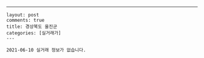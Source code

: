 ---
    layout: post
    comments: true
    title: 경상북도 울진군
    categories: [실거래가]
    ---

    2021-06-10 실거래 정보가 없습니다.

    